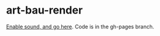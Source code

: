 # art-bau-render

[Enable sound, and go here](https://berniesumption.github.io/art-bau-render/). Code is in the gh-pages branch.
